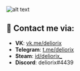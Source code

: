 ![alt text][banner]

[banner]: https://i.imgur.com/dsS0Fw7.png "banner"

## 💬 Contact me via:
* **VK**: [vk.me/deliorix](https://vk.me/deliorix "vk.me/deliorix")
* **Telegram**: [t.me/deliorix](https://t.me/deliorix "t.me/deliorix")
* **Steam**: [id/deliorix_](https://steamcommunity.com/profiles/76561199159080157 "id/deliorix_")
* **Discord**: deliorix#4439
